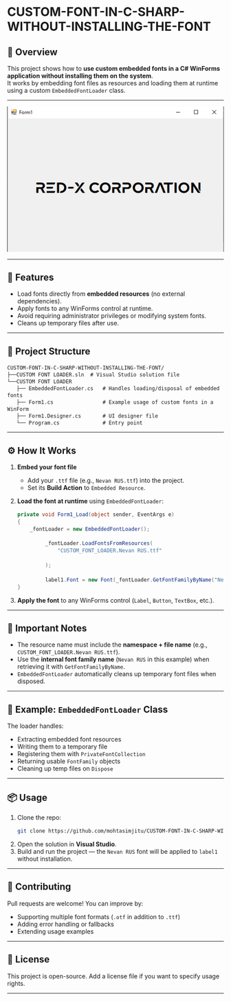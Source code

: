 # CUSTOM-FONT-IN-C-SHARP-WITHOUT-INSTALLING-THE-FONT

## 🎯 Overview
This project shows how to **use custom embedded fonts in a C# WinForms application without installing them on the system**.  
It works by embedding font files as resources and loading them at runtime using a custom `EmbeddedFontLoader` class.

---

![App Screenshot](image.png)


---

## 🚀 Features
- Load fonts directly from **embedded resources** (no external dependencies).
- Apply fonts to any WinForms control at runtime.
- Avoid requiring administrator privileges or modifying system fonts.
- Cleans up temporary files after use.

---

## 📂 Project Structure
```
CUSTOM-FONT-IN-C-SHARP-WITHOUT-INSTALLING-THE-FONT/
├──CUSTOM FONT LOADER.sln  # Visual Studio solution file
└──CUSTOM FONT LOADER
   ├── EmbeddedFontLoader.cs   # Handles loading/disposal of embedded fonts
   ├── Form1.cs                # Example usage of custom fonts in a WinForm
   ├── Form1.Designer.cs       # UI designer file
   └── Program.cs              # Entry point

```

---

## ⚙️ How It Works
1. **Embed your font file**  
   - Add your `.ttf` file (e.g., `Nevan RUS.ttf`) into the project.  
   - Set its **Build Action** to `Embedded Resource`.

2. **Load the font at runtime** using `EmbeddedFontLoader`:  
   ```csharp
   private void Form1_Load(object sender, EventArgs e)
   {
       _fontLoader = new EmbeddedFontLoader();

            _fontLoader.LoadFontsFromResources(
                "CUSTOM_FONT_LOADER.Nevan RUS.ttf"

            );

            label1.Font = new Font(_fontLoader.GetFontFamilyByName("Nevan RUS"), 18f, FontStyle.Regular);
   }
   ```

3. **Apply the font** to any WinForms control (`Label`, `Button`, `TextBox`, etc.).

---

## 📝 Important Notes
- The resource name must include the **namespace + file name** (e.g., `CUSTOM_FONT_LOADER.Nevan RUS.ttf`).  
- Use the **internal font family name** (`Nevan RUS` in this example) when retrieving it with `GetFontFamilyByName`.  
- `EmbeddedFontLoader` automatically cleans up temporary font files when disposed.

---

## 🧩 Example: `EmbeddedFontLoader` Class
The loader handles:
- Extracting embedded font resources
- Writing them to a temporary file
- Registering them with `PrivateFontCollection`
- Returning usable `FontFamily` objects
- Cleaning up temp files on `Dispose`

---

## 📦 Usage
1. Clone the repo:
   ```bash
   git clone https://github.com/mohtasimjitu/CUSTOM-FONT-IN-C-SHARP-WITHOUT-INSTALLING-THE-FONT.git
   ```
2. Open the solution in **Visual Studio**.
3. Build and run the project — the `Nevan RUS` font will be applied to `label1` without installation.

---

## 🤝 Contributing
Pull requests are welcome! You can improve by:
- Supporting multiple font formats (`.otf` in addition to `.ttf`)
- Adding error handling or fallbacks
- Extending usage examples

---

## 📜 License
This project is open-source. Add a license file if you want to specify usage rights.

---
